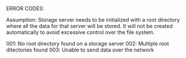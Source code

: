 ERROR CODES:

Assumption: Storage server needs to be initialized with a root directory where all the data for that server will be stored. It will not be created automatically to avoid excessive control over the file system.

001: No root directory found on a storage server
002: Multiple root ditectories found
003: Unable to send data over the network